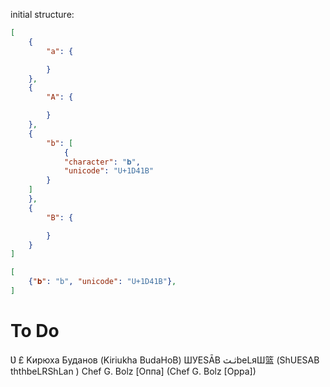 initial structure:

``` json
[
    {
        "a": {

        }
    },
    {
        "A": {

        }
    },
    {
        "b": [
            {
            "character": "𝐛",
            "unicode": "U+1D41B"
        }
    ]
    },
    {
        "B": {

        }
    }
]
```

``` json
[
    {"𝐛": "b", "unicode": "U+1D41B"},
]
```

# To Do

Ʋ
£
Kирюха Буданов (Kiriukha BudaHoB)
ШУЕSĀB ثـثbеLяШ篮 (ShUESAB ththbeLRShLan )
Chef G. Bolz [Оппа] (Chef G. Bolz [Oppa])